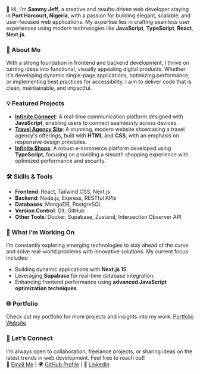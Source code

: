 👋 Hi, I’m **Sammy Jeff**, a creative and results-driven web developer staying in **Port Harcourt, Nigeria**, with a passion for building elegant, scalable, and user-focused web applications. My expertise lies in crafting seamless user experiences using modern technologies like **JavaScript**, **TypeScript**, **React**,  **Next.js**.  

### 🌟 About Me  
With a strong foundation in frontend and backend development, I thrive on turning ideas into functional, visually appealing digital products. Whether it's developing dynamic single-page applications, optimizing performance, or implementing best practices for accessibility, I aim to deliver code that is clean, maintainable, and impactful.  

### 💡 Featured Projects  
- [**Infinite Connect**](https://infinite-connect.vercel.app): A real-time communication platform designed with **JavaScript**, enabling users to connect seamlessly across devices.  
- [**Travel Agency Site**](https://travel-made-easy.netlify.app/): A stunning, modern website showcasing a travel agency's offerings, built with **HTML** and **CSS**, with an emphasis on responsive design principles.  
- [**Infinite Shops**](https://infinite-shops.vercel.app): A robust e-commerce platform developed using **TypeScript**, focusing on providing a smooth shopping experience with optimized performance and security.  

### 🛠️ Skills & Tools  
- **Frontend**: React, Tailwind CSS, Next.js  
- **Backend**: Node.js, Express, RESTful APIs  
- **Databases**: MongoDB, PostgreSQL  
- **Version Control**: Git, GitHub  
- **Other Tools**: Docker, Supabase, Zustand, Intersection Observer API  

### 🚀 What I’m Working On  
I’m constantly exploring emerging technologies to stay ahead of the curve and solve real-world problems with innovative solutions. My current focus includes:  
- Building dynamic applications with **Next.js 15**.  
- Leveraging **Supabase** for real-time database integration.  
- Enhancing frontend performance using **advanced JavaScript optimization techniques**.  

### 🌐 Portfolio  
Check out my portfolio for more projects and insights into my work: [Portfolio Website](https://sams-frontend-portfolio.vercel.app/)  

### 💬 Let’s Connect  
I’m always open to collaboration, freelance projects, or sharing ideas on the latest trends in web development. Feel free to reach out!  
📧 [Email Me](mailto:youremail@example.com) | 🌍 [GitHub Profile](https://github.com/sammy-jeff) | 💼 [LinkedIn](https://linkedin.com/in/your-link)  
